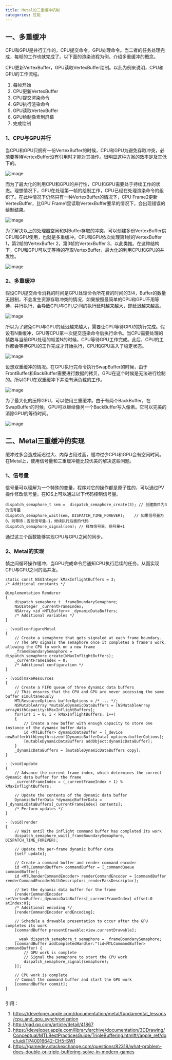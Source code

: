 ```yaml
---
title: Metal的三重缓冲机制
categories: 性能
---
```

## 一、多重缓冲
CPU和GPU是并行工作的，CPU提交命令，GPU处理命令。当二者的任务处理完成，每帧的工作也就完成了。以下面的渲染流程为例，介绍多重缓冲的概念。

CPU更新VertexBuffer，GPU读取VertexBuffer绘制。以此为例来说明，CPU和GPU的工作流程。

1. 每帧开始
2. CPU更新VertexBuffer
3. CPU提交渲染命令
4. GPU执行渲染命令
5. GPU读取VertexBuffer
6. GPU绘制像素到屏幕
7. 完成绘制

### 1、CPU与GPU并行
当CPU和GPU只拥有一份VertexBuffer的时候，CPU和GPU为避免存取冲突，必须要等待VertexBuffer没有引用时才能对其操作。很明显这种方案的效率是及其低下的。

![image](https://docs-assets.developer.apple.com/published/d9dc44d823/77a3d759-a808-4e69-81f1-3bb2fa24e545.png)

而为了最大化的利用CPU和GPU的并行性，CPU和GPU需要处于持续工作的状态。理想情况下，GPU在处理第一帧的绘制工作，CPU已经在处理渲染命令的组织了。在此种情况下仍然只有一种VertexBuffer的情况下，CPU Frame2更新VertexBuffer，比GPU Frame1里读取VertexBuffer要早的情况下，会出现错误的绘制结果。

![image](https://docs-assets.developer.apple.com/published/9ffae9d282/4add8abb-f845-4ae6-80c1-818cba38f4e4.png)

为了解决以上的处理器空闲和对Buffer存取的冲突，可以创建多份VertexBuffer供CPU和GPU使用，也就是多重缓冲。CPU和GPU依次处理第1帧的VertexBuffer 1，第2帧的VertexBuffer 2，第3帧的VertexBuffer 3，以此类推。在这种结构下，CPU和GPU可以无等待的存取VertexBuffer，最大化的利用CPU和GPU的并发性。

![image](https://developer.apple.com/library/archive/documentation/3DDrawing/Conceptual/MTLBestPracticesGuide/Art/ResourceManagement_TripleBuffering_2x.png)

### 2、多重缓冲
假设CPU提交命令消耗的时间是GPU处理命令所花费的时间的3/4，Buffer的数量无限制，不会发生资源存取冲突的情况，如果按照最简单的CPU和GPU不用等待、并行执行，会导致CPU与GPU之间的执行延时越来越大，即延迟越来越高。

![image](https://i.loli.net/2018/08/02/5b6314eb98ddc.jpg)

所以为了避免CPU与GPU的延迟越来越大，需要让CPU等待GPU的执行完成。假设有N重缓冲，GPU等CPU第一次提交渲染命令后执行命令。当CPU需要处理的帧数与当前GPU处理的帧差N的时候，CPU等待GPU工作完成。此后，CPU的工作都会等待GPU的工作完成才开始执行，CPU和GPU进入了稳定状态。

![image](https://i.loli.net/2018/08/04/5b658a83c410c.jpg)

设想双重缓冲的情况。在GPU执行完命令执行SwapBuffer的时候，由于FrontBuffer和BackBuffer需要进行数据的拷贝，GPU在这个时候是无法进行绘制的。所以GPU在双重缓冲下并没有满负载的工作。

![image](https://i.loli.net/2018/08/02/5b6314f003fa9.jpg)

为了最大化的压榨GPU，可以使用三重缓冲。由于有两个BackBuffer，在SwapBuffer的时候，GPU可以继续像另一个BackBuffer写入像素。它可以完美的消除GPU的等待时间。

![image](https://i.loli.net/2018/08/04/5b658a83cdeac.jpg)

## 二、Metal三重缓冲的实现
缓冲过多会造成延迟过大、内存占用过高，缓冲过少CPU和GPU会有空闲时间。在Metal上，使用信号量和三重缓冲能比较优美的解决这些问题。
### 1、信号量
信号量可以理解为一个特殊的变量，程序对它的操作都是原子性的，可以通过PV操作修改信号量。在IOS上可以通过以下代码控制信号量。
``` obj-c
dispatch_semaphore_t sem =  dispatch_semaphore_create(3); // 创建数目为3的信号量
dispatch_semaphore_wait(sem, DISPATCH_TIME_FOREVER);	// 如果信号量为0，则等待；否则信号量-1，继续执行后面的代码
dispatch_semaphore_signal(sem);	// 释放信号量，信号量+1
```
通过这三个函数能够实现CPU与GPU之间的同步。
### 2、Metal的实现
帧之间循环操作缓冲，当GPU完成命令后通知CPU执行后续的任务，从而实现CPU与GPU之间的高并发。
``` obj-c
static const NSUInteger kMaxInflightBuffers = 3;
/* Additional constants */
 
@implementation Renderer
{
    dispatch_semaphore_t _frameBoundarySemaphore;
    NSUInteger _currentFrameIndex;
    NSArray <id <MTLBuffer>> _dynamicDataBuffers;
    /* Additional variables */
}
 
- (void)configureMetal
{
    // Create a semaphore that gets signaled at each frame boundary.
    // The GPU signals the semaphore once it completes a frame's work, allowing the CPU to work on a new frame
    _frameBoundarySemaphore = dispatch_semaphore_create(kMaxInflightBuffers);
    _currentFrameIndex = 0;
    /* Additional configuration */
}
 
- (void)makeResources
{
    // Create a FIFO queue of three dynamic data buffers
    // This ensures that the CPU and GPU are never accessing the same buffer simultaneously
    MTLResourceOptions bufferOptions = /* ... */;
    NSMutableArray *mutableDynamicDataBuffers = [NSMutableArray arrayWithCapacity:kMaxInflightBuffers];
    for(int i = 0; i < kMaxInflightBuffers; i++)
    {
        // Create a new buffer with enough capacity to store one instance of the dynamic buffer data
        id <MTLBuffer> dynamicDataBuffer = [_device newBufferWithLength:sizeof(DynamicBufferData) options:bufferOptions];
        [mutableDynamicDataBuffers addObject:dynamicDataBuffer];
    }
    _dynamicDataBuffers = [mutableDynamicDataBuffers copy];
}
 
- (void)update
{
    // Advance the current frame index, which determines the correct dynamic data buffer for the frame
    _currentFrameIndex = (_currentFrameIndex + 1) % kMaxInflightBuffers;
 
    // Update the contents of the dynamic data buffer
    DynamicBufferData *dynamicBufferData = [_dynamicDataBuffers[_currentFrameIndex] contents];
    /* Perform updates */
}
 
- (void)render
{
    // Wait until the inflight command buffer has completed its work
    dispatch_semaphore_wait(_frameBoundarySemaphore, DISPATCH_TIME_FOREVER);
 
    // Update the per-frame dynamic buffer data
    [self update];
 
    // Create a command buffer and render command encoder
    id <MTLCommandBuffer> commandBuffer = [_commandQueue commandBuffer];
    id <MTLRenderCommandEncoder> renderCommandEncoder = [commandBuffer renderCommandEncoderWithDescriptor:_renderPassDescriptor];
 
    // Set the dynamic data buffer for the frame
    [renderCommandEncoder setVertexBuffer:_dynamicDataBuffers[_currentFrameIndex] offset:0 atIndex:0];
    /* Additional encoding */
    [renderCommandEncoder endEncoding];
 
    // Schedule a drawable presentation to occur after the GPU completes its work
    [commandBuffer presentDrawable:view.currentDrawable];
 
    __weak dispatch_semaphore_t semaphore = _frameBoundarySemaphore;
    [commandBuffer addCompletedHandler:^(id<MTLCommandBuffer> commandBuffer) {
        // GPU work is complete
        // Signal the semaphore to start the CPU work
        dispatch_semaphore_signal(semaphore);
    }];
 
    // CPU work is complete
    // Commit the command buffer and start the GPU work
    [commandBuffer commit];
}
 
```

引用：
1. https://developer.apple.com/documentation/metal/fundamental_lessons/cpu_and_gpu_synchronization
2. http://gad.qq.com/article/detail/41867
3. https://developer.apple.com/library/archive/documentation/3DDrawing/Conceptual/MTLBestPracticesGuide/TripleBuffering.html#//apple_ref/doc/uid/TP40016642-CH5-SW1
4. https://gamedev.stackexchange.com/questions/82318/what-problem-does-double-or-triple-buffering-solve-in-modern-games